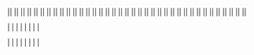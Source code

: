 <!-- ! !!!!!!!!! INIZIALIZZAZIONE !!!!!!!!!!!!!! !-->
<!-- progetto inizializzato con il comando in powershell 'composer create-project --prefer-dist laravel/laravel:^7.0 laravel-boolpress' -->
<!-- ? -1 db -->
<!-- creato db boolpress_db  aggancianto al file .env e cambiato nome db e psw e username in root-->
<!-- ? -2 authentication -->
<!-- installiamo i pacchetti di autentificazione con 'composer require laravel/ui:^2.4'
      Laraverl ui predispone pacchetti di autentificazione per registrazioni nuovi utenti, controllo di login,
     controller per mandare email per reimpostare la psw  il controller per il restante e lo spazio di archiviazione nomi -->
<!-- ? -2.1 vue -->
<!-- installiamo i pacchetti di vue --auth ('php artisan ui vue --auth') questo è possibile perche abbiamo installato il pack precedente di laravel ui -->
<!-- ?-2.1.1 attenzione -->
<!-- dopo l'installazione ci chiderà di fare'npm install && npm run dev' l'&& non funziona in powershell aprire il prompt con bash per avviare e attendere -->
<!-- ! allert con laravel ui ad oggi si usa ancora bootstrap 4 con jquery e popper.js -->
<!-- ? -3 migrate -->
<!-- dopo fatto tutto bisogna andare a fare una migrazione per connettere le tabelle create da laravel ui con il server (crea le cartelle di psw e utente e tutti i collegamenti per la 'protezione') -->
<!-- ? -4 login -->
<!-- dopo l'avvio del server(npm artisan serve) facciamo la registrazione ' simone-agentelazio -password' -->
<!-- dopo la registrazione eliminiamo la rotta per essa con un array in Auth e aggiungiamo ['register' => false] per non permettere altre registrazioni   -->
<!-- ? -5 refactoring -->
<!-- all'interno dell resources\ views creiamo le cartelle admin e guest grazie alle quali andremo a dividere tra ciò che vedrà l'amministratore e ciò che vedrà l'utente -->
<!-- cambiare le varie rotte tra web e homeController che riportano alle view -->
<!-- per cambiare la landing page da home ad admin bisogna cambiare ...public const HOME = '/home';.... in app/Providers/RouteServiceProvider.php  -->
<!-- cambiamo in guest/welcome in guest/home (cambiare anche la route in web.php) -->
<!-- ? -6 controller admin-->
<!-- creiamo un contoller per gestire le rotte admin con il comando 'php artisan make:controller Admin/HomeController -->
<!-- eliminiamo il controller middleware in home controller (non admin ma quello libero 'guest') -->
<!-- ? -7 web -->
<!-- aggiungiamo il middleware(auth) alla route /Admin cosi da non scriverlo nel controller -->
<!-- creiamo un group dove inserire le rotte che hanno admin/... , il middleware , il name della rotta. il prefix, il name space-->
<!-- ? -8 model -->
<!-- cereiamo il models del post (oggetto del nostro progetto) e la relativa migration per il server con il comando 'php artisan make:model Models/Post -m' -->
<!-- andiamo a modificare i paramiti della migration che creerà le nostre colonne nel db $table.... andando ad aggiungere i relativi parametri per definire il tipo di dato nel db (unique, string('title',50) ecc..) -->
<!-- in caso non sia stata creata dal comando nella migration dobbiamo aggiungere la parte relativa alla funzione down per il role back -->
<!-- lanciamo la migration con il comando ?php artisan migrate' e creiamo la nostra 'tuple ' nel db -->
<!-- ? -9 controller 'Posts'-->
<!-- creazione controller per la parte Post'lato back per le crud'  con il comando php artisan make:controller Admin/PostContoller --resource (con resource ci creerà tutte le funzioni crud nel controller in automatico ) -->
<!-- nel PostController agganciamo il modello creato precedentemete  use App\Models\Post -->
<!-- andiamo a collegare tutte le rotte in web.php utilizzando Route::resource... per prendere tutte le rotte inserite nel controller relativo al post -->
<!-- inserendo le rotte nel group admin tutte le rotte erediteranno i valori inseriti precedentemente nelle specifiche del group -->
<!-- ? - 10 CRUD POST  Admin (back and)-->
<!-- # index  (R)-->
<!-- andiamo a creare le pagine blade per le crud -->
<!-- specifichiamo in PostsController le rotte e creiamo le pagine di riferimento .  -->
<!-- possiamo inserire anche un order by  e scrivere qui anche linguaggio sql facendo $post=DB::query('.............')-->
<!-- Cominciamo con l'index nel controller e creiamo la pagina 'rotta presente nel view' in views/admin/index-->
<!-- nel layout presente di base in laravel ui è gia caricato il link per js css ecc -->
<!-- ! laravel ui usa bootsrap 4 -->
<!-- utilizzando carbon possiamo stilizzare le date -->
<!-- andiamo nella sezione del modello 'in questo caso Posts' importiamo Carbon con 'use Carbon\Carbon; -->
<!-- all'interno della classe model andremo a creare una funzione che grazie a parametri esterni ci permetterà di restituire una data     public function getFormattedDate($column, $format = 'd-m-Y H:i:s')
    {
        return Carbon::create($this->$column)->format($format);
    } -->
<!--# Show (R)  -->
<!-- creiamo un file show dove andremo a descrivere il dettaglio del post  poi andiamo nel controller e passiamo il dettaglio del'articolo (id) all view-->
<!-- in Laravel con la laravel dependency inception possiamo passare alle view direttamente il parametro del dettaglio senza andare a specificare il parametro tramite il quale ciò avviene -->
<!-- * pagination  -->
<!-- in laravel possiamo paginare  i risultati semplicemente impostando al posto di all nel controller di riferimento paginate e tra parentisi impostare la relets dei risultati  -->
<!-- dopo fatto questo nella pag della view di riferimento arriverà un parametro che noi possiamo prendere con  {{ $posts->links() }} per far apparire i link delle pagine dei post mancanti -->
<!-- andiamo ad imposta le rotte nei pulsanti della index -->
<!-- ! il punsante della cancellazione -->
<!-- il pulsante delete non deve restituire una pagina e la chiamata che deve eseguire è la delete ma lo facciamo con un form ---- vai a delete per ulteriori dettagli  -->
<!-- # CREATED (C) -->
<!-- visto che created e edit condividono lo stesso form ma con delle differenze per non entrare in un errore adiamo ad inizializzare una istanza vuota che in un secondo momento andremo a controllarne l'esistenza con la presenza o meno dell'id per visualizzare il form di creazione o modifica  -->
<!-- nel form in blade ricordarsi di mettere il name nei vari input dando ad esso il nome del parametro che troveremo in tabella -->
<!-- l'action porta allo store -->
<!-- inserire il token di autentificazione -->
<!-- # Edit () -->
<!-- nel controller passiamo alla view tutta l'istanza del post perché avremo i campi pre fillati da modificare, utilizziamo la depended inception -->
<!-- essendo un form pre fillato andremo ad aggiungere il value all'input   -->
<!-- andiamo ad unificare il form creando un include in resource ed includendo il'componente dove serve (create ed editi)'-->
<!-- andiamo a modificare il form del post per renderlo universale sia per il create che per l'edit -->
<!-- controlliamo l'esistenza del post passato tramite controller e andiamo ad impostare il metodo di output  -->
<!-- per l'update avremo bisogno del method patch mentre per lo store andrà bene il method post -->

<!-- #Store -->
<!-- nello store ci arrivano tutti i campi compilati dal form proveniente da create -->
<!-- recuperiamo i dati  da request -->
<!-- utilizziamo fill per comporre l'istanza aggiungiamo lo slug , salviamo , e facciamo un redirect allo show passando il post con compact -->
<!-- # update -->
<!-- nell' update ci arriva l'id del post ma andando ad usare la depended inception prendiamo tutta l'istanza-->
<!-- prendiamo in $data i dati ricevuti da request aggiungiamo lo slag e facciamo l'update -->
<!-- # DESTROY (D) -->
<!-- nel post controller andiamo nella funzione destroy e impostiamo i parametri della dependence inception per prendere il post specifico , poi applichiamo al post la funzione delete e nel return facciamo un redirected all'index -->
<!-- con la whit possiamo passare alla nuova index che è passata pre la funzione destroy una coppia di chiave valore con la quale andremo a creare un aller per l'avvenuta cancellazione ... questa coppia si chiama variabile di sessione che ha vita fino al prossimo refresh della pagina -->
<!-- in index prendiamo la variabile di sessione con l' @if(session(e il cosa abbiamo passato dal controller )) -->
<!-- * allert di conferma -->
<!-- creiamo un allert di conferma per la cancellazione , nel layout deve essere specificato uno yeld(segnaposto) per inserire il nostro eventuiale script poi apriamo una sezione nella nostra index e apriamo il tago script -->
<!-- creiamo la costante per prendere i bottoni e con la funzione 'document.querySelectorAll('')'     prendiamo tutti i btn elimina presenti in pagina (avremo usato getelementbyid se i FORM da prendere erano 1) e selezioniamo con i SELETTORI CSS LA CLASSE delete button -->
<!-- con un ciclo andiamo ad attaccare a tutti i form di delete un eventListener per rimanere in attesa dello scatenarsi dell'evento submit del btn al suo interno e blocchiamo il flusso dell'evento del form con e.preventDefault poi con confirm attendiamo che l'utenti confermi o meno se conferma si riprende con il submit senno l'esecuzione rimarrà annullata -->

<!-- ? -11 API -->
<!-- all'interno di routs/api.php possiamo creare le nostre rotte api per esporre i nostri dati e vederli sia dalla nostra app che da altre api -->
<!-- il processo rimane sempre lo stesso ... creiamo una rotta , creiamo un controller , nel controller leggo il modello , con eloquent prendo quello che mi serve e poi do una risposta-->
<!-- # CRUD API -->
<!-- creiamo un controller saparato in una carella a parte perciò eseguiamo il comando :'php artisan make:controller Api/PostController --api'  che ci creerà la cartella con un controller apposta per le api eliminando le funzioni che non ci servono -->
<!-- creiamo un RouteGroup per evitare di mettere sempre api\Post controller e poi andiamo a definire il la funzione index nel controller api -->
<!-- nel controller andiamo a definire il  modello del Post -->

<!-- ? INDEX -->
<!-- andiamo nella funzione index , prendiamo tutti i post con $posts = Post::all();   il suo risultato è una collection ma nella funzione return response()->json($posts) json si aspetta un array .... usando laravel questo problema si risolve in automatico  , per mandare piu dati dobbiamo mandare la risposta json con compact json(conpact('posts','frutta','verdura'))  -->
<!-- ? SHOW -->
<!-- nella funzione show restituiamo il json di uno specifico post perciò inseriamo l'ID -->
<!-- in route/api.php andiamo a definire la rotta dell'api show -->
<!-- in post controller usiamo la dependency inception per prendere l'istanza del modello  -->
<!-- ? DESTROY-->
<!-- nella destroy non mi aspetto di ritornare dietro un json ma uno status  Post::destroy($id);  return response(' ', 204); -->

<!-- % category -->
<!-- andiamo a creare le categorie  -->
<!-- creiamo sia il modello della categoria che la migration con il comando php artisan make:model Models/Category -m -->
<!-- laravel riconosce il plurale delle lettere che finiscono con la y mettendo ies per il plurale  -->
<!-- definiamo le funzioni up e down (role back) delle categorie -->
<!-- poi lanciamo al migration php artisan migrate -->
<!-- creiamo un seeder per riempire il db delle category con il comando php artisan make:seeder CategoriesTableSeeder -->
<!-- aggiungiamo la table al DatabaseSeeder.php cosi in caso di refresh verrà fatto tutto in automatico insieme ai post  -->
<!-- lanciamo il comando php artisan db:seed --class=CategoriesTableSeeder per caricare solo le category nel db -->
<!-- % relazione category post -->
<!-- # in questa situazione diremo albitrariamente che un post può avere solo una categoria poi la cambieremo -->
<!-- creiamo una relazione tra la tabella category e i post  -->
<!-- in questo caso sarà una relazione uno(category) a molti(post)  -->
<!-- perciò la principale sarà category e la foren key la prenderà la secondaria che sarà post -->
<!-- ?mod table -->
<!-- dobbiamo inserire nella tabella del modello dipendente la colonna della foren key riferita all'id della dominante (category_id) , per aggiungere la colonna dobbiamo fare una migration . creiamo la migration : php artisan make:migration add_foreign_category_id_on_posts_table --table=posts -->
<!-- nella migration della tabella POSTS definiamo la colonna (solo la colonna non di cosa si occupa ) $table->unsignedBigInteger('category_id')->after('id')->nullable();     la agganceremo alla colonna category id , inseriremo questa colonna dopo la colonna id . e questa colonna sarà nullable (non obligatoria ) cosi potremo creare post senza categorie e non rischieremo di rompere tutto visto che già esistono post che non avevano questa colonna inserita precedentemente -->
<!-- specifichiamo che la colonna è una foreign key category_id che fa riferimento alla colonna id della tabella categories e che se viene eliminata una categoria non viene eliminato il post ma questa fk viene settata su null  $table->foreign('category_id')->references('id')->on('categories')->onDelete('set null')  -->

<!-- dobbiamo inserire le specifiche per il rol back  -->
<!-- eliminiamo il vincolo inserendo il nome che viene composto direttamente da laravel in questo modo : nome tabella + _ (posts_) , nome colonna +_ (category_id), tipo di vincolo (foreign) = $table->dropForeignKey('posts_category_id_foreign'); -->
<!-- eliminiamo la colonna con $table->dropColumn('category_id') -->
<!-- lanciamo la migrazione php artisan migrate -->
<!-- ?relazione model -->
<!-- nei modelli di post e category andiamo a creare le funzioni per le relazioni
post->category
public function category(){return $this->belongsTo('App\Models\Category'); }
category _> post
  public function Posts(){ return $this->hasMany('App\Models\Post'); } -->

<!-- inserite tutte le varie relazioni lato db e lato model andiamo a modificare il form per inserire la category nell' edit e nel create -->
<!-- ?change form -->
<!-- inseriamo una selected e modifichiamo id e inseriamo il name per mandare i dati nel db , lo chiameremo perciò con il nome della tabella  -->
<!-- dall'Admin post controller ci passeremo le categorie presenti nel db per creare le option della select nel form -->
<!-- nel post controller (admin) passiamo il modello category e poi   lo passiamo nel compact di create -->
<!-- ora nel form arrivano i dati relativi a categories -->
<!-- cicliamo su questi dati e stampiamo il nome e come valore dobbiamo restituire l'id -->
<!-- dopo aver premuto il pulsante salva si passa in store dove dovremo andare ad aggiungere la colonna categories nella cartella dei dati da fillare -->
<!-- validiamo la category senza value(nessuna categoria)
 'category_id' => 'nullable|exists:categories,id' controlla se il valore inserito è nella tabella categories, colonna id altrimenti metti null -->
 <!-- NELLO views/SHOW GESTIAMO IL SENZA CATEGORIA CON UN IF -->
 <!-- lo stesso lo facciamo nell'index  -->
 <!-- passiamo i dati della category nel form di edit tramite il post/controller->edit  poi andiamo a stampare la propietà relativa all'oggetto aggiungendola all'old-->
 <!-- aggiungiamo la validazione della categoria nel controller post nella sezione update -->

<!-- ?mod index admin -->
<!-- creiamo un riassunto dove mostriamo quanti post ci sono in ogni categoria -->
<!-- passiamo dal controller le categorie nell'index e stampaimo in pagina -->
<!-- aggiungendo with('category') in cardPostController index insieme al post viene mandata tutta l'istanza della categoria per ogni post  -->

||
||
||
||
||
||
||
||
||
||
||
||
||
||
||
||
||
||
||
||
||
||
||
||
||
||
||
||
||
||
||
||
||
||
||
||
||

<!-- ? VUE -->
<!-- in questa applicazione gestiremo la parte admin da laravel e la parte user experience con vue  -->
<!-- andiamo a creare in web.php una rotta di fallback cioè una rotta generiche ... una rotta che intercetta tutte le rotte che non possono entrare (per un motivo o per un altro ) nelle rotte create per l'admin o le auth
Route::get('{any?}', function () {
    return view('guest.home');
})->where('any', '.*');-->

<!--'{any?}' -> è un parametro dinamica che sta per 'accetta qualsiasi cosa'
where('any', '.*'); -> è una espressione regolare che dice prendi any che può essere di qualsiasi tipo qualsiasi carattere e in qualsiasi quantità
-->
<!--  nella guest home blade andiamo a gestire la nostra classica pagina html dove inseriremo vue . importiamo css e js dalle classiche rotte di compilazione -->
<!-- # problem compilazione js -->
<!-- essendo che abbiamo diviso tutto tra back e font andiamo a dividere anche la compilazione di js  -->
<!-- andiamo in resources / js e creiamo un nuovo file per il (front 'user') e in questo file inseriremo tutto lo script che andrà poi compilato da webpack -->
<!-- in app (back) andremo a lasciare (per quello che serve a noi in questo momento ) solo l'importazione di bootstrap ' che usa js per le modali e altre utility e in front -->
<!-- andiamo poi in webpack  e gli diciamo di compilare anche il nostro file front.js -->
<!-- # cambiamo la predisposizione di vue  -->
<!-- in resources/js/components prendiamo il file .vue e lo rinominiamo in App.vue-->
<!-- andiamo poi ad impostare vue come il solito
<script>
    export default {
        name:"App",
    }
</script>
  -->
<!-- in front.js andiamo a preparare lo scaffolding per la compilazione a componenti nel quale andiamo a importare il componente madre 'App'  -->
<!--
window.Vue = require("vue");
import App from "./components/App.vue";
const app = new Vue({
    el: "#root",
    render: h => h(App)
});
-->
<!-- con questo codice andiamo a dire a JS di importare vue , importare il componente app vue, inizializza una nuova applicazione che parte dall'elemento con id #root e come render della home sarà il componente app   -->
<!-- webpack compilerà il tutto e con npm run dev lo faremo compilare -->
<!-- potremo fare lo stesso con sass per  importare 2 file separati uno per il back(admin9 e uno per il front(guest)-->
<!-- * Nella views gust  -->
<!-- Dove andremo ad impostare il div con id root per vue andiamo ad inserire il template di html dove andremo a caricare il link per il css e le varie cdn se ne avremo bisogno e cosa importante nel body sarà presente solo il div con id root e in fine importiamo lo script 'front' dove abbiamo impostato la compilazione di vue  -->
<!--* Vue components -->
<!-- creiamo un componente esterno per importare l'header  -->
<!-- importiamo il componente in app -->
<!-- passiamo parte del titolo dell'header con prop -->
<!-- prepariamo il componente a ricevere le prop impostando in export e utilizzando la prop nel template -->
<!-- nel componente madre passiamo la prop o direttamente nel componente(no bind) o passando una proprietà 'un array|| un oggetto'(bind = dinamico) presente in data -->
<!-- # dopo le crud api -->
<!-- creiamo un componente per mostrare la lista dei post nella home guest -->
<!-- in data passiamo un array posts vuoto che andremo a riempire tramite una chiamata api che faremo nella sezione methods -->
<!-- la chiamata api in vue la faremo con axios che è gia installato in laravel a noi basta importarlo nel componente che farà la chiamata , ma possiamo importare axios a livello globale importandolo in front.js che carica vue -->
<!-- windows.axios = require("axios");    all'oggetto windows passiamo l'intera istanza di axios -->
<!-- per usare la proprietà axios non serve specificare window.axios nei file js ma solo axios -->
<!-- creiamo la funzione getPosts dove useremo axios per la chiamata prima prepariamo la Base uri per l'indice http e montiamo la chiamata, in catch troveremo gli errori che stamperemo con un consol log e in then la risposta della chiamata  -->
<!-- una volta creata la funzione bisognerà chiamarla e in questo caso la faremo chiamare in automatico alla creazione della pagina mettendola in create( questa funzione si chiama Lifecycle methods  ) -->
<!-- ora mettiamo i posts della chiamata nell'array vuoto messo precedentemente in data -->
<!-- * creiamo un componente card  -->
<!-- cicliamo sul componente per far creare tante card quante sono i post nel db e passiamo i dati del singolo post alla card per stamparlo tramite le prop -->
<!-- creiamo nella crd un method per formattare la data, useremo il Date di js... js formatta i mesi a partire da zero perciò aggiungeremo 1-->
<!-- ? vue loading -->
<!-- impostiamo un loading fino a quando la pagina non ha caricato tutti i post da mostrare -->
<!-- impostiamo in PostList che è colui che si occupa della chiamata il parametro loading in false di defaulter e lo settiamo  in true al momento dell'avvio della chiamata e false alla fine e gestiamo l'errore -->
<!-- creiamo un componente a parte per il loader e lo mettiamo nei componenti generali di vue -->
<!-- usiamo lo spinner di bootstrap 4 -->
<!-- una volta incorporato il componente facciamo su un v-if che si attiva solo nella partenza della chiamata e si elimina alla conclusione -->
<!-- ? pagination vue api  -->
<!-- senza la paginazione della api abbiamo un array sul quale giriamo per stampare la card ma con paginate ci viene restituito un array di informazioni con un data di elementi specifici che abbiamo richiesto in paginate -->
<!-- per risolvere questo problema andiamo a modificare la ress.data in ress.data.data -->
<!-- possiamo usare una nomenclatura che si chiama destructuring  al posto di this.posts = res.data.data; scriviamo const { data } = res.data;    this.posts = data;   questo sta per 'estraimi da res.data i data ma possiamo estrarre anche tutte le altre variabili  come in questo caso la pagina corrente e l'ultima pagina rispettando però la nomenclatura restituita da laravel nella chiamata api che possiamo vedere da postman
const { data, current_page, last_page } = res.data; -->
<!-- #inseriamo i link alle pagination -->
<!-- prendiamo da bootstrap il modello della paginazione e lo andiamo a modificare -->
<!-- avendo preso con il destructuring dal data anche pagina corrente e il numero totale di pagine possiamo gestire se far comparire o meno i pulsanti avanti e indietro della paginazione ciclando sopra con un vif e dicendo fai vedere il pulsante si la pagina corrente è maggiore di 1 (previous) o se la pagina corrente è minore dell valore dell'ultima pagina (next) -->
<!-- nella chiamata api rendiamo il parametro della pagina dinamica passandolo dalla funzione get post (se non viene passato nessun valore la chiamata restituisce la pagina 1 ) così da poter rendere funzionanti i pulsanti previous e next i quali renderemo funzionanti agganciando un evento vue one-click che andrà ad aggiungere o togliere uno al data della chiamata e farà eseguire una nuova chiamata -->
<!-- con un ciclo for andiamo a stampare i numeri delle pagine con i relativi link  -->
<!-- impostiamo la classe active dinamica solo alla veridicità di una condizione se current.page = index del ciclo for -->
<!-- visto che avremo un pagination sia sopra che sotto i post creiamo un componente e importiamolo  -->
<!-- #emit da pagination a postList.vue -->
<!-- andiamo a creare un emit dal figlio al padre per andare a dire al padre che è sto premuto un bottone e deve fare qualcosa -->
<!-- nel nostro caso facendo $emit('onPageChange', currentPage - 1) sul pulsante figlio emetemiamo un evento e passiamo dei parametri -->
<!-- quando verrà scatenato l'evento il padre lo intercetterà e farà partire la funzione changePage che in methods chiamerà la funzione getposts che utilizzerà i dati passati con(page) -->
<!-- ? order data api dinamici -->
<!-- richiediamo in maniera dinamica l'ordine alla chiamata api   -->
<!-- andremo ad agiungere alla chiamata il parametro order -->
<!-- in post controller api / index all'orderby al posto di asc o desc mettiamo un parametro dinamico $order  prima andiamo a definire order che prenderemo dalla query con $request->query('order') ?? 'asc' e con il codiscing operator andremo a dare un default -->
<!-- in post list nella chiamata andremo ad aggiungere un parametro order &order=${this.order} che in data andremo a definire dando un default  order: "desc", -->
<!-- andiamo a creare un btn che con il metodo @click="toggleOrder() chiamerà la funzione che cambiera asc in desc o viceversa e rifarà la chiamata poi blindando la classe e con il ternario faremo vedere o meno un colore in base al valore attuale di order -->

\|
\|
\|
\|
\|
\|
\|
\|

<!-- ? Seeders -->
<!-- i seeders  servono per popolare in automatico le tabelle -->
<!-- possiamo creare tanti seeder quante sono le tabelle  -->
<!-- con il comando php artisan make:seeder NomedellatabellaTableSeeder -->
<!-- php artisan make:seeder PostsTableSeeder ---- avviato questo comando creato file in database/seeds-->
<!-- nel file seeder/PostsTableSeeder creeremo la logica per la creazione dei record sul db (le tuple)-->
<!-- possiamo partire da un un array associativo per i dati (in questo caso dati per la creazione dei nostri post) che conterranno title , content, image, slug  -->
<!-- giriamo sul nostro array e instanziamo un nuovo Post assegniamo i valori in base alle colonne o a mano o con fill ( bisogna poi impostare i parametri fillable nel model ) -->
<!-- una volta creato per avviare il seeder facciamo partire il comando : 'php artisan db:seed --class=PostsTableSeeder ' -->
<!-- in DatabaseSeeder possiamo elencare tutti i nostri seeder e in una volta sola cliamarli tutti insieme con lo stesso comando di prima ma senza la --class -->
<!-- # per vuotare tutto il db e resettare tutte le tuple di tutto il db usiamo php artisan migrate:refresh  -->

<!-- ? FAKER -->
<!-- in laravel possiamo creare dei dati fake ma plausibili per popolare il nostro db di dati verosimili per lo sviluppo  -->
<!-- bisogna disinstallare il vecchio pacchetto di fzaninotto installato di serie con :' composer remove fzaninotto/faker' ed installare il nuovo con :'composer require fakerphp/faker' -->
<!-- importiamo il 'modello faker' use Faker\Generator as Faker; e impostimao la funzione run come primo parametro dicendogli di usare la classe Faker e tutti i suoi metodi -->
<!-- non avendo più un array di riferimento useremo un ciclo for per dire quante tuple creare per riempire i dati  -->
<!-- passiamo i parametri prendendoli dalla docs di faker php  -->
<!-- inseriamo il parametro str del metodo string per lo slug (lo inseriamo noi ) -->
<!-- lanciamo il comando per il seed -->

<!-- ? validation -->
<!-- le validazioni le facciamo nei campi di interazione con la persona fisica che utilizza l'applicativo percio nel nostro caso lo faremo dove ci sono i form ( in store e in update) -->
<!-- prendiamo con $request i dati provenienti dal form e con il valore del campo di input facciamo le nostre validazioni  -->
<!-- se non viene passata una validazione si vieni rendirizzati verso la stessa pagina da dove è partita kla richiesta ma con l'agiunta della errorsbag che andremo a leggere con $errors nella stessa pagina -->
<!-- creiamo un if dove vedremo se c'è una proprietà nella pg con $errors e creiamo un allert per leggere gli errori  -->
<!-- possiamo customize i messaggi di errore sia per tipo sia per tipo specifico in un dato input   -->
<!-- apriamo un array di seguito alla validazione nel Post controller ' von i : possiamo prendere alcuni valori nel campo di appartenenza '-->
<!-- in edit che abbiamo la situazione dove modificando i dati potremo avere la necessità di baypassare la validazione unique essendo che non modifichiamo obbligatoriamente un campo che dovrebbeessere unico  -->
<!-- nella validazione lato controller update andremo a modificare la stringa del campo unique e creando un array andremo a dettare alcune regole per far saltare il controllo alla tuple con l'id che stiamo modificando -->
<!-- sostituiamo la stringa del tipo di controllo inserendo la classe Rule:: (Rule::unique('posts')->ignore($post->id))  Rule ovviamente va importata nel controller-->
<!-- andiamo nei campi del form ed aggiungiamo old per evitare che in caso di errore si refreschi il valore inserito precedentemente -->
<!-- aggiungiamo l'errore sotto il campo oggetto dell'errore e stampiamo l'errore ... grazie a bootstrap usiamo le classi css e la logica per vedere se c'è un errore  @error('title')   @enderror  controlla se c'è un errore nel campo title   con la classe invalid-feedback(bootstrap) mettiamo un div che in caso venga scritta la classe is invalid 'il che vuol dire se ha trovato un errore' farà apparire il div nella quale scriveremo l'errore -->

\|
\|
\|
\|
\|
\|
\|
\|

<!-- % RELAZIONI TRA LE TABELLE -->
<!-- dobbiamo andare a creare una relazione tra le varie tabelle  -->
<!-- le relazioni tra tabelle si hanno unendo in una tabella una foreign key dell'altra -->
<!-- !1 creare la colonna nel db  -->
<!-- !2 specificare la relazione nel modello   -->
<!-- #relazione uno a molti -->
<!-- one to many: nel nostro caso nella relazione tra post e utenti un utente avrà molti post ma i post un solo utente perciò è una relazione uno(utente || forte'che può esistere da solo') a molti(post ||debole 'esiste solo se legato con un utente')
, sia l'utente che i post avranno una loro tabella con i vari dati e gli id , per creare una relazione andremo a relazionare l'id dell'utente ai molti id della tabella che di conseguenza prenderà la foren key (l'id principale'del creatore' della dipendenza ) del'utente -->
<!-- per agiungere una foreign key ad una tabella già esistente abbiamo bisogno di una migration '-->
<!-- con laravel andremo a creare una migration con una colonna di tipo $table->unsignedBigInteger('user_id') e poi creeremo la relazione (VINCOLO)  l'id , $table->foreign('user_id')->reference('id)->on('user_id') che si traduce in "all'interno di questa migration che fa riferimento alla tabella posts aggiungi una colonna user_id(" $table->unsignedBigInteger('user_id')") e poi gli diciamo : questa migration contiene una foreign key  che sarebbe user id ( $table->foreign('user_id')) che fa riferimento all'id ("reference('id)") contenuto nella tabella users (on('user_id')), se seguiamo le convenzioni possiamo usare al posto delle 2 operazioni separate : $table->foreingn('user_id')->constraind()  -->
<!-- nella cancellazione (roll back) dovremo prima togliere il vincolo e poi eliminare la tabella nel db  -->
<!-- queste relazioni non saranno solo a livello tabellare (database) ma anche a livello modelli  -->
<!-- come abbiamo detto prima le relazioni sono bidirezionali cioè l' user è relazionato con i post (uno a molti ) e il post lo è con l'user (uno ad uno) -->
<!-- % model  -->
<!-- nel modello andremo a definire la relazione creando un metodo specifico ritornando la relazione con la tabella -->
<!-- nel nostro caso la predominante sarà user(uno) e la secondaria sarà posts(molti) -->
<!-- nel model di user avremo hasMany() :  Class User extends Model { public function posts(){ return $this->hasMany('App\Post')}} -->
<!-- nel model di post avremo belongsTo() :  Class Post extends Model { public function user(){ return $this->belongsTo('App\User')}} -->
<!-- #relazione diretta uno a uno  -->
<!-- user con info_user(dati specifici dell'utente) -->
<!-- nella relazione uno ad uno  ci sarà sempre una predominante(principale) rispetto all'altra , nel nostro caso il modello principale sarà user e il secondario sarà user info perche un utente può esistere senza delle info specifiche ma le info non possono esistere senza un utente -->
<!-- nel modello della predominante andremo a creare una funzione (metodo) pubblica/o nel quale andremo a restituire il tipo di relazione hasOne() e che avrà come nome della funzione il nome del modello secondario in camel case : Class User extends Model { public function UserInfo(){ return $this->hasOne('App\UserInfo')}} -->
<!-- nel modello secondario andremo a fare la stessa cosa ma la relazione sarà belongTo()    : Class UserInfo extends Model { public function user(){ return $this->belongsTo('App\User')}} -->
